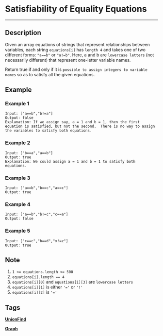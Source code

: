 # Satisfiability of Equality Equations
-----
## Description
Given an array equations of strings that represent relationships between variables, each string `equations[i]` has `length 4` and takes one of two different forms: `"a==b"` or `"a!=b"`.  Here, a and b are `lowercase letters` (not necessarily different) that represent one-letter variable names.

Return true if and only if it is `possible to assign integers to variable names` so as to satisfy all the given equations.

## Example
### Example 1
```
Input: ["a==b","b!=a"]
Output: false
Explanation: If we assign say, a = 1 and b = 1, then the first equation is satisfied, but not the second.  There is no way to assign the variables to satisfy both equations.
```

### Example 2
```
Input: ["b==a","a==b"]
Output: true
Explanation: We could assign a = 1 and b = 1 to satisfy both equations.
```

### Example 3
```
Input: ["a==b","b==c","a==c"]
Output: true
```

### Example 4
```
Input: ["a==b","b!=c","c==a"]
Output: false
```

### Example 5
```
Input: ["c==c","b==d","x!=z"]
Output: true
```

## Note
1. `1 <= equations.length <= 500`
2. `equations[i].length == 4`
3. `equations[i][0]` and `equations[i][3]` are `lowercase letters`
4. `equations[i][1]` is either `'='` or `'!'`
5. `equations[i][2]` is `'='`

## Tags
**[UnionFind](https://leetcode.com/tag/union-find)**

**[Graph](https://leetcode.com/tag/graph)**
